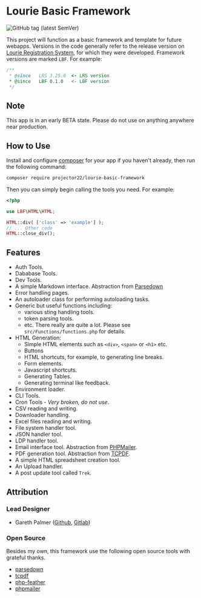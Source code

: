 # Lourie Basic Framework

![GitHub tag (latest SemVer)](https://img.shields.io/github/v/tag/projector22/lourie-basic-framework)

This project will function as a basic framework and template for future webapps. Versions in the code generally refer to the release version on [Lourie Registration System](https://gitlab.com/projector22/lourie-registration-system), for which they were developed. Framework versions are marked `LBF`. For example:

```php
/**
 * @since   LRS 3.25.0  <- LRS version
 * @since   LBF 0.1.0   <- LBF version
 */
```

## Note

This app is in an early BETA state. Please do not use on anything anywhere near production.

## How to Use

Install and configure [composer](https://getcomposer.org/) for your app if you haven't already, then run the following command:

```sh
composer require projector22/lourie-basic-framework
```

Then you can simply begin calling the tools you need. For example:

```php
<?php

use LBF\HTML\HTML;

HTML::div( ['class' => 'example'] );
// ... Other code
HTML::close_div();
```

## Features

- Auth Tools.
- Dababase Tools.
- Dev Tools.
- A simple Markdown interface. Abstraction from [Parsedown](https://github.com/erusev/parsedown)
- Error handling pages.
- An autoloader class for performing autoloading tasks.
- Generic but useful functions including:
  - various sting handling tools.
  - token parsing tools.
  - etc. There really are quite a lot. Please see `src/Functions/functions.php` for details.
- HTML Generation:
  - Simple HTML elements such as `<div>`, `<span>` or `<h1>` etc.
  - Buttons
  - HTML shortcuts, for example, to generating line breaks.
  - Form elements.
  - Javascript shortcuts.
  - Generating Tables.
  - Generating terminal like feedback.
- Environment loader.
- CLI Tools.
- Cron Tools - _Very broken, do not use_.
- CSV reading and writing.
- Downloader handling.
- Excel files reading and writing.
- File system handler tool.
- JSON handler tool.
- LDP handler tool.
- Email interface tool. Abstraction from [PHPMailer](https://github.com/PHPMailer/PHPMailer).
- PDF generation tool. Abstraction from [TCPDF](https://github.com/tecnickcom/tcpdf).
- A simple HTML spreadsheet creation tool.
- An Upload handler.
- A post update tool called `Trek`.

## Attribution

### Lead Designer

- Gareth Palmer ([Github](https://github.com/projector22), [Gitlab](https://gitlab.com/projector22))

### Open Source

Besides my own, this framework use the following open source tools with grateful thanks.

- [parsedown](https://github.com/erusev/parsedown)
- [tcpdf](https://github.com/tecnickcom/tcpdf)
- [php-feather](https://github.com/Pixelrobin/php-feather)
- [phpmailer](https://github.com/tecnickcom/tcpdf)
